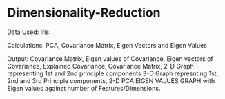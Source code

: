 # Dimensionality-Reduction
Data Used: Iris

Calculations: PCA, Covariance Matrix, Eigen Vectors and Eigen Values

Output: Covariance Matrix, Eigen values of Covariance, Eigen vectors of Covariance, Explained Covariance, Covariance Matrix, 
2-D Graph representing 1st and 2nd principle components 3-D Graph represnting 1st, 2nd and 3rd Principle components, 
2-D PCA EIGEN VALUES GRAPH with Eigen values against number of Features/Dimensions.
